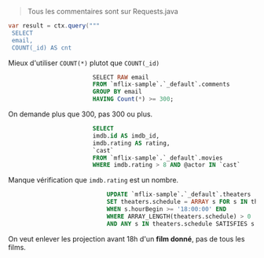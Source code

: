 > Tous les commentaires sont sur Requests.java

```java
var result = ctx.query("""
 SELECT
 email,
 COUNT(_id) AS cnt
```

Mieux d'utiliser `COUNT(*)` plutot que `COUNT(_id)`

```sql
                        SELECT RAW email
                        FROM `mflix-sample`.`_default`.comments
                        GROUP BY email
                        HAVING Count(*) >= 300;
```

On demande plus que 300, pas 300 ou plus.

```sql
                        SELECT
                        imdb.id AS imdb_id,
                        imdb.rating AS rating,
                        `cast`
                        FROM `mflix-sample`.`_default`.movies
                        WHERE imdb.rating > 8 AND @actor IN `cast`
```

Manque vérification que `imdb.rating` est un nombre.

```sql
                            UPDATE `mflix-sample`.`_default`.theaters
                            SET theaters.schedule = ARRAY s FOR s IN theaters.schedule
                            WHEN s.hourBegin >= '18:00:00' END
                            WHERE ARRAY_LENGTH(theaters.schedule) > 0
                            AND ANY s IN theaters.schedule SATISFIES s.hourBegin < '18:00:00' END
```

On veut enlever les projection avant 18h d'un **film donné**, pas de tous les films.
